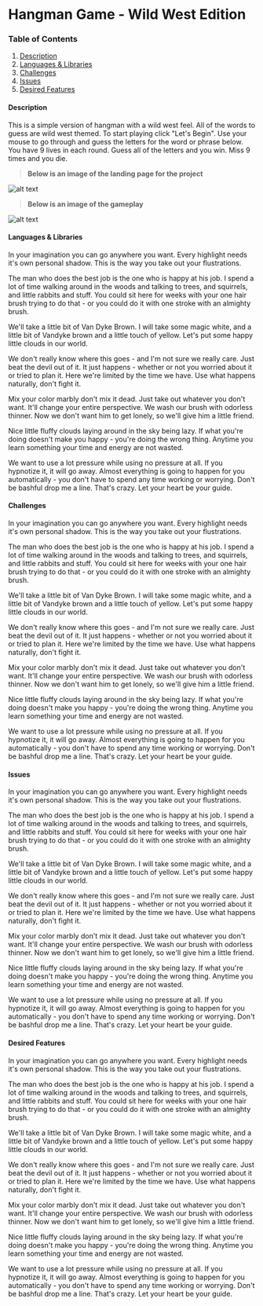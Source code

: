 # Hangman Game - Wild West Edition


### Table of Contents
1. [Description](https://github.com/joedan138/hangman-game#description)  
2. [Languages & Libraries](https://github.com/joedan138/hangman-game#languages)  
3. [Challenges](https://github.com/joedan138/hangman-game#challenges)  
4. [Issues](https://github.com/joedan138/hangman-game#issues)  
5. [Desired Features](https://github.com/joedan138/hangman-game#desired-features)  


#### Description


This is a simple version of hangman with a wild west feel. All of the words to guess are wild west themed. To start playing click "Let's Begin". Use your mouse to go through and guess the letters for the word or phrase below. You have 9 lives in each round. Guess all of the letters and you win. Miss 9 times and you die. 

> **Below is an image of the landing page for the project**

![alt text](assets.images.landing_page.png "Landing Page")

> **Below is an image of the gameplay**

![alt text](assets.images.gameplay.png "Gameplay")

#### <a name="languages"></a>Languages & Libraries


In your imagination you can go anywhere you want. Every highlight needs it's own personal shadow. This is the way you take out your flustrations.

The man who does the best job is the one who is happy at his job. I spend a lot of time walking around in the woods and talking to trees, and squirrels, and little rabbits and stuff. You could sit here for weeks with your one hair brush trying to do that - or you could do it with one stroke with an almighty brush.

We'll take a little bit of Van Dyke Brown. I will take some magic white, and a little bit of Vandyke brown and a little touch of yellow. Let's put some happy little clouds in our world.

We don't really know where this goes - and I'm not sure we really care. Just beat the devil out of it. It just happens - whether or not you worried about it or tried to plan it. Here we're limited by the time we have. Use what happens naturally, don't fight it.

Mix your color marbly don't mix it dead. Just take out whatever you don't want. It'll change your entire perspective. We wash our brush with odorless thinner. Now we don't want him to get lonely, so we'll give him a little friend.

Nice little fluffy clouds laying around in the sky being lazy. If what you're doing doesn't make you happy - you're doing the wrong thing. Anytime you learn something your time and energy are not wasted.

We want to use a lot pressure while using no pressure at all. If you hypnotize it, it will go away. Almost everything is going to happen for you automatically - you don't have to spend any time working or worrying. Don't be bashful drop me a line. That's crazy. Let your heart be your guide.













#### Challenges



In your imagination you can go anywhere you want. Every highlight needs it's own personal shadow. This is the way you take out your flustrations.

The man who does the best job is the one who is happy at his job. I spend a lot of time walking around in the woods and talking to trees, and squirrels, and little rabbits and stuff. You could sit here for weeks with your one hair brush trying to do that - or you could do it with one stroke with an almighty brush.

We'll take a little bit of Van Dyke Brown. I will take some magic white, and a little bit of Vandyke brown and a little touch of yellow. Let's put some happy little clouds in our world.

We don't really know where this goes - and I'm not sure we really care. Just beat the devil out of it. It just happens - whether or not you worried about it or tried to plan it. Here we're limited by the time we have. Use what happens naturally, don't fight it.

Mix your color marbly don't mix it dead. Just take out whatever you don't want. It'll change your entire perspective. We wash our brush with odorless thinner. Now we don't want him to get lonely, so we'll give him a little friend.

Nice little fluffy clouds laying around in the sky being lazy. If what you're doing doesn't make you happy - you're doing the wrong thing. Anytime you learn something your time and energy are not wasted.

We want to use a lot pressure while using no pressure at all. If you hypnotize it, it will go away. Almost everything is going to happen for you automatically - you don't have to spend any time working or worrying. Don't be bashful drop me a line. That's crazy. Let your heart be your guide.











#### Issues



In your imagination you can go anywhere you want. Every highlight needs it's own personal shadow. This is the way you take out your flustrations.

The man who does the best job is the one who is happy at his job. I spend a lot of time walking around in the woods and talking to trees, and squirrels, and little rabbits and stuff. You could sit here for weeks with your one hair brush trying to do that - or you could do it with one stroke with an almighty brush.

We'll take a little bit of Van Dyke Brown. I will take some magic white, and a little bit of Vandyke brown and a little touch of yellow. Let's put some happy little clouds in our world.

We don't really know where this goes - and I'm not sure we really care. Just beat the devil out of it. It just happens - whether or not you worried about it or tried to plan it. Here we're limited by the time we have. Use what happens naturally, don't fight it.

Mix your color marbly don't mix it dead. Just take out whatever you don't want. It'll change your entire perspective. We wash our brush with odorless thinner. Now we don't want him to get lonely, so we'll give him a little friend.

Nice little fluffy clouds laying around in the sky being lazy. If what you're doing doesn't make you happy - you're doing the wrong thing. Anytime you learn something your time and energy are not wasted.

We want to use a lot pressure while using no pressure at all. If you hypnotize it, it will go away. Almost everything is going to happen for you automatically - you don't have to spend any time working or worrying. Don't be bashful drop me a line. That's crazy. Let your heart be your guide.








#### Desired Features
In your imagination you can go anywhere you want. Every highlight needs it's own personal shadow. This is the way you take out your flustrations.

The man who does the best job is the one who is happy at his job. I spend a lot of time walking around in the woods and talking to trees, and squirrels, and little rabbits and stuff. You could sit here for weeks with your one hair brush trying to do that - or you could do it with one stroke with an almighty brush.

We'll take a little bit of Van Dyke Brown. I will take some magic white, and a little bit of Vandyke brown and a little touch of yellow. Let's put some happy little clouds in our world.

We don't really know where this goes - and I'm not sure we really care. Just beat the devil out of it. It just happens - whether or not you worried about it or tried to plan it. Here we're limited by the time we have. Use what happens naturally, don't fight it.

Mix your color marbly don't mix it dead. Just take out whatever you don't want. It'll change your entire perspective. We wash our brush with odorless thinner. Now we don't want him to get lonely, so we'll give him a little friend.

Nice little fluffy clouds laying around in the sky being lazy. If what you're doing doesn't make you happy - you're doing the wrong thing. Anytime you learn something your time and energy are not wasted.

We want to use a lot pressure while using no pressure at all. If you hypnotize it, it will go away. Almost everything is going to happen for you automatically - you don't have to spend any time working or worrying. Don't be bashful drop me a line. That's crazy. Let your heart be your guide.

